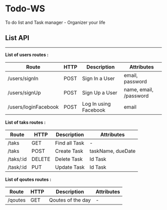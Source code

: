 # Todo-WS
To do list and Task manager - Organizer your life

## List API
----

**List of users routes :**

Route | HTTP | Description | Attributes
------|------|-------------|-----------
/users/signIn | POST | Sign In a User | email, password
/users/signUp | POST | Sign Up a User | name, email, /password
/users/loginFacebook | POST | Log In using Facebook | email


**List of taks routes :**

Route | HTTP | Description | Attributes
------|------|-------------|-----------
/taks | GET | Find all Task | -
/taks | POST | Create Task | taskName, dueDate
/taks/:id | DELETE | Delete Task | Id Task
/task/:id | PUT | Update Task | Id Task

**List of qoutes routes :**

Route | HTTP | Description | Attributes
------|------|-------------|-----------
/qoutes | GET | Qoutes of the day | -

